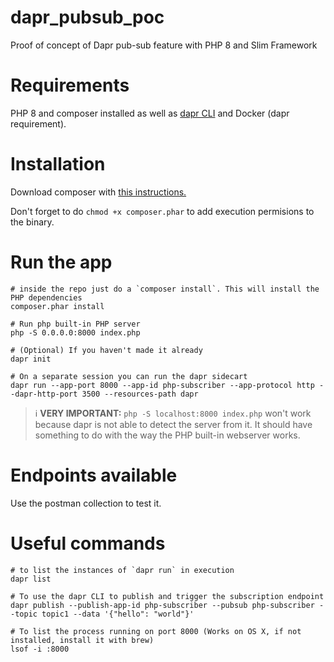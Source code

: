 # dapr_pubsub_poc
Proof of concept of Dapr pub-sub feature with PHP 8 and Slim Framework

# Requirements

PHP 8 and composer installed as well as [dapr CLI](https://docs.dapr.io/getting-started/install-dapr-cli/) and Docker (dapr requirement).
# Installation

Download composer with [this instructions.](https://getcomposer.org/download/)

Don't forget to do `chmod +x composer.phar` to add execution permisions to the binary.

# Run the app

```
# inside the repo just do a `composer install`. This will install the PHP dependencies
composer.phar install

# Run php built-in PHP server
php -S 0.0.0.0:8000 index.php

# (Optional) If you haven't made it already
dapr init

# On a separate session you can run the dapr sidecart
dapr run --app-port 8000 --app-id php-subscriber --app-protocol http --dapr-http-port 3500 --resources-path dapr
```

> ℹ️ **VERY IMPORTANT:** `php -S localhost:8000 index.php` won't work because dapr is not able to detect the server from it. It should have something to do with the way the PHP built-in webserver works.

# Endpoints available

Use the postman collection to test it.

# Useful commands

```
# to list the instances of `dapr run` in execution
dapr list

# To use the dapr CLI to publish and trigger the subscription endpoint
dapr publish --publish-app-id php-subscriber --pubsub php-subscriber --topic topic1 --data '{"hello": "world"}'

# To list the process running on port 8000 (Works on OS X, if not installed, install it with brew)
lsof -i :8000
```
